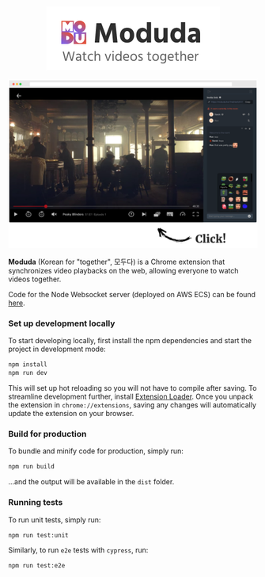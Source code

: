 <p align="center">
  <img src="https://raw.githubusercontent.com/moduda-live/moduda-extension/master/docs/title.png" alt="moduda"/>
</p>

[![sneak_one](https://raw.githubusercontent.com/moduda-live/moduda-extension/master/docs/sneak-1.png)](https://www.youtube.com/watch?v=371ALd1I0j0&ab_channel=Moduda)

**Moduda** (Korean for "together", 모두다) is a Chrome extension that synchronizes video playbacks on the web, allowing everyone to watch videos together.

Code for the Node Websocket server (deployed on AWS ECS) can be found [here](https://github.com/moduda-live/moduda-server).

### Set up development locally

To start developing locally, first install the npm dependencies and start the project in development mode:

```bash
npm install
npm run dev
```

This will set up hot reloading so you will not have to compile after saving. To streamline development further, install [Extension Loader](https://chrome.google.com/webstore/detail/extensions-reloader/fimgfedafeadlieiabdeeaodndnlbhid?hl=en). Once you unpack the extension in `chrome://extensions`, saving any changes will automatically update the extension on your browser.

### Build for production

To bundle and minify code for production, simply run:

```bash
npm run build
```

...and the output will be available in the `dist` folder.

### Running tests

To run unit tests, simply run:

```bash
npm run test:unit
```

Similarly, to run `e2e` tests with `cypress`, run:

```bash
npm run test:e2e
```
